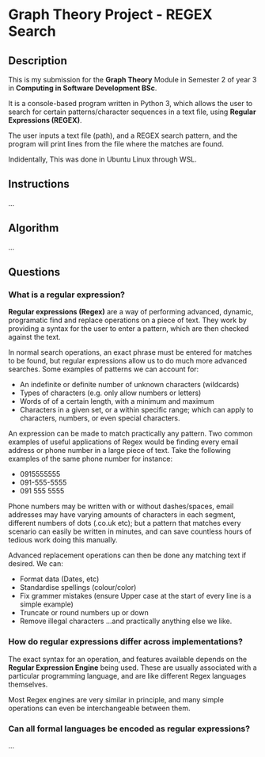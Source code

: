 # Graph Theory Project - REGEX Search
## Description
This is my submission for the **Graph Theory** Module in Semester 2 of year 3 in **Computing in Software Development BSc**.

It is a console-based program written in Python 3, which allows the user to search for certain patterns/character sequences in a text file, using **Regular Expressions (REGEX)**.

The user inputs a text file (path), and a REGEX search pattern, and the program will print lines from the file where the matches are found.

Indidentally, This was done in Ubuntu Linux through WSL.

## Instructions
...

## Algorithm
...

## Questions
### What is a regular expression?
**Regular expressions (Regex)** are a way of performing advanced, dynamic, programatic find and replace operations on a piece of text. They work by providing a syntax for the user to enter a pattern, which are then checked against the text.

In normal search operations, an exact phrase must be entered for matches to be found, but regular expressions allow us to do much more advanced searches. 
Some examples of patterns we can account for:
* An indefinite or definite number of unknown characters (wildcards)
* Types of characters (e.g. only allow numbers or letters)
* Words of of a certain length, with a minimum and maximum
* Characters in a given set, or a within specific range; which can apply to characters, numbers, or even special characters.

An expression can be made to match practically any pattern. Two common examples of useful applications of Regex would be finding every email address or phone number in a large piece of text. 
Take the following examples of the same phone number for instance:
* 0915555555
* 091-555-5555
* 091 555 5555

Phone numbers may be written with or without dashes/spaces, email addresses may have varying amounts of characters in each segment, different numbers of dots (.co.uk etc); but a pattern that matches every scenario can easily be written in minutes, and can save countless hours of tedious work doing this manually.

Advanced replacement operations can then be done any matching text if desired. We can: 
* Format data (Dates, etc)
* Standardise spellings (colour/color)
* Fix grammer mistakes (ensure Upper case at the start of every line is a simple example) 
* Truncate or round numbers up or down
* Remove illegal characters
...and practically anything else we like.

### How do regular expressions differ across implementations?
The exact syntax for an operation, and features available depends on the **Regular Expression Engine** being used. These are usually associated with a particular programming language, and are like different Regex languages themselves. 

Most Regex engines are very similar in principle, and many simple operations can even be interchangeable between them. 



### Can all formal languages be encoded as regular expressions?
...
